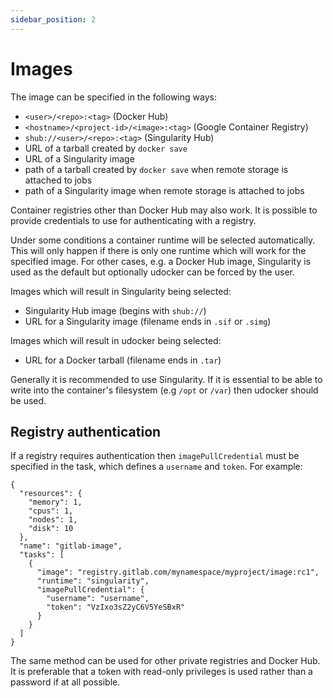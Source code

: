 ```yaml
---
sidebar_position: 2
---
```


# Images

The image can be specified in the following ways:

* `<user>/<repo>:<tag>` (Docker Hub)
* `<hostname>/<project-id>/<image>:<tag>` (Google Container Registry)
* `shub://<user>/<repo>:<tag>` (Singularity Hub)
* URL of a tarball created by `docker save`
* URL of a Singularity image
* path of a tarball created by `docker save` when remote storage is attached to jobs
* path of a Singularity image when remote storage is attached to jobs

Container registries other than Docker Hub may also work. It is possible to provide credentials to use for authenticating with a registry.

Under some conditions a container runtime will be selected automatically. This will only happen if there is only one runtime which will work for the specified image. For other cases, e.g. a Docker Hub image, Singularity is used as the default but optionally udocker can be forced by the user.

Images which will result in Singularity being selected:

* Singularity Hub image (begins with `shub://`)
* URL for a Singularity image (filename ends in `.sif` or `.simg`)

Images which will result in udocker being selected:

* URL for a Docker tarball (filename ends in `.tar`)

Generally it is recommended to use Singularity. If it is essential to be able to write into the container's filesystem (e.g `/opt` or `/var`) then udocker should be used.


## Registry authentication

If a registry requires authentication then `imagePullCredential` must be specified in the task, which defines a `username` and `token`. For example:

```
{
  "resources": {
    "memory": 1,
    "cpus": 1,
    "nodes": 1,
    "disk": 10
  },
  "name": "gitlab-image",
  "tasks": [
    {
      "image": "registry.gitlab.com/mynamespace/myproject/image:rc1",
      "runtime": "singularity",
      "imagePullCredential": {
        "username": "username",
        "token": "VzIxo3sZ2yC6V5YeSBxR"
      }
    }
  ]
}
```

The same method can be used for other private registries and Docker Hub. It is preferable that a token with read-only privileges is used rather than a password if at all possible.
